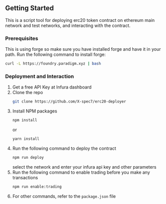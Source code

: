 
<!-- GETTING STARTED -->
## Getting Started

This is a script tool for deploying erc20 token contract on ethereum main network and test networks, and interacting with the contract.

### Prerequisites

This is using forge so make sure you have installed forge and have it in your path.
Run the following command to install forge:

```bash
curl -L https://foundry.paradigm.xyz | bash
```

### Deployment and Interaction

1. Get a free API Key at Infura dashboard
2. Clone the repo
   ```sh
   git clone https://github.com/X-spec7/erc20-deployer
   ```
3. Install NPM packages
   ```sh
   npm install
   ```
   or
   ```sh
   yarn install
   ```
4. Run the following command to deploy the contract
   ```sh
   npm run deploy
   ```
   select the network and enter your infura api key and other parameters
5. Run the following command to enable trading before you make any transactions
   ```sh
   npm run enable:trading
   ```
6. For other commands, refer to the `package.json` file
